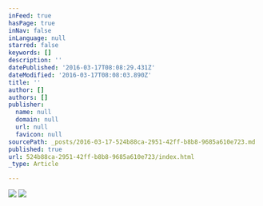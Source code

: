 ```yaml
---
inFeed: true
hasPage: true
inNav: false
inLanguage: null
starred: false
keywords: []
description: ''
datePublished: '2016-03-17T08:08:29.431Z'
dateModified: '2016-03-17T08:08:03.890Z'
title: ''
author: []
authors: []
publisher:
  name: null
  domain: null
  url: null
  favicon: null
sourcePath: _posts/2016-03-17-524b88ca-2951-42ff-b8b8-9685a610e723.md
published: true
url: 524b88ca-2951-42ff-b8b8-9685a610e723/index.html
_type: Article

---
```

![](https://the-grid-user-content.s3-us-west-2.amazonaws.com/9b789123-289f-4091-afc7-7d5bdebad5c0.jpg)
![](https://the-grid-user-content.s3-us-west-2.amazonaws.com/c7718b54-8305-43cb-97bd-b5ee0cabe3c6.jpg)